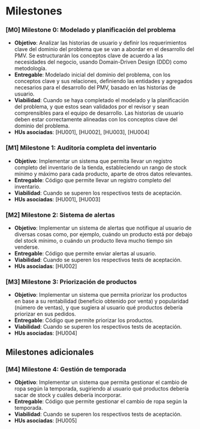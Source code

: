 # Milestones

### [M0] Milestone 0: Modelado y planificación del problema

+ **Objetivo**: Analizar las historias de usuario y definir los requerimientos clave del dominio del problema que se van a abordar en el desarrollo del PMV. Se estructurarán los
conceptos clave de acuerdo a las necesidades del negocio, usando Domain-Driven Design (DDD) como metodología.
+ **Entregable**: Modelado inicial del dominio del problema, con los conceptos clave y sus relaciones, definiendo las entidades y agregados necesarios para el desarrollo del PMV,
basado en las historias de usuario.
+ **Viabilidad**: Cuando se haya completado el modelado y la planificación del problema, y que estos sean validados por el revisor y sean comprensibles para el equipo de desarrollo.
Las historias de usuario deben estar correctamente alineadas con los conceptos clave del dominio del problema.
+ **HUs asociadas**: [HU001], [HU002], [HU003], [HU004]

### [M1] Milestone 1: Auditoría completa del inventario

+ **Objetivo**: Implementar un sistema que permita llevar un registro completo del inventario de la tienda, estableciendo un rango de stock mínimo y máximo para cada producto,
aparte de otros datos relevantes.
+ **Entregable**: Código que permite llevar un registro completo del inventario.
+ **Viabilidad**: Cuando se superen los respectivos tests de aceptación.
+ **HUs asociadas**: [HU001], [HU003]

### [M2] Milestone 2: Sistema de alertas

+ **Objetivo**: Implementar un sistema de alertas que notifique al usuario de diversas cosas como, por ejemplo, cuándo un producto está por debajo del stock mínimo, o cuándo
un producto lleva mucho tiempo sin venderse.
+ **Entregable**: Código que permite enviar alertas al usuario.
+ **Viabilidad**: Cuando se superen los respectivos tests de aceptación.
+ **HUs asociadas**: [HU002]

### [M3] Milestone 3: Priorización de productos

+ **Objetivo**: Implementar un sistema que permita priorizar los productos en base a su rentabilidad (beneficio obtenido por venta) y popularidad (número de ventas), y que
sugiera al usuario qué productos debería priorizar en sus pedidos.
+ **Entregable**: Código que permite priorizar los productos.
+ **Viabilidad**: Cuando se superen los respectivos tests de aceptación.
+ **HUs asociadas**: [HU004]

## Milestones adicionales

### [M4] Milestone 4: Gestión de temporada

+ **Objetivo**: Implementar un sistema que permita gestionar el cambio de ropa según la temporada, sugiriendo al usuario qué productos debería sacar de stock y cuáles
debería incorporar.
+ **Entregable**: Código que permite gestionar el cambio de ropa según la temporada.
+ **Viabilidad**: Cuando se superen los respectivos tests de aceptación.
+ **HUs asociadas**: [HU005]
